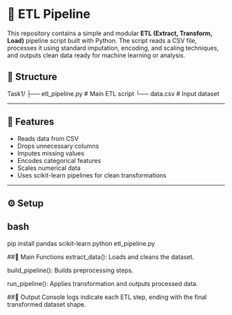 # 🧪 ETL Pipeline 

This repository contains a simple and modular **ETL (Extract, Transform, Load)** pipeline script built with Python.
The script reads a CSV file, processes it using standard imputation, encoding, and scaling techniques, and outputs clean data ready for machine learning or analysis.


## 📁 Structure
Task1/
├── etl_pipeline.py # Main ETL script
└── data.csv # Input dataset



---

## 🚀 Features

- Reads data from CSV
- Drops unnecessary columns
- Imputes missing values
- Encodes categorical features
- Scales numerical data
- Uses scikit-learn pipelines for clean transformations

---

## ⚙️ Setup

## bash
pip install pandas scikit-learn
python etl_pipeline.py


##🔧 Main Functions
extract_data(): Loads and cleans the dataset.

build_pipeline(): Builds preprocessing steps.

run_pipeline(): Applies transformation and outputs processed data.

##📌 Output
Console logs indicate each ETL step, ending with the final transformed dataset shape.


